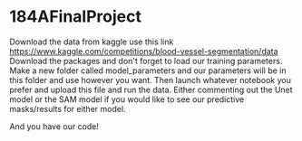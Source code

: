 # 184AFinalProject


Download the data from kaggle use this link https://www.kaggle.com/competitions/blood-vessel-segmentation/data
Download the packages and don't forget to load our training parameters.
Make a new folder called model_parameters and our parameters will be in this folder and use however you want.
Then launch whatever notebook you prefer and upload this file and run the data. 
Either commenting out the Unet model or the SAM model if you would like to see our predictive masks/results for either model.

And you have our code!

